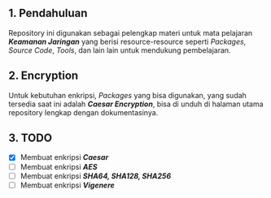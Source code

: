 ## 1. Pendahuluan
Repository ini digunakan sebagai pelengkap materi untuk mata pelajaran ***Keamanan Jaringan*** yang berisi resource-resource seperti *Packages*, *Source Code*, *Tools*, dan lain lain untuk mendukung pembelajaran.

## 2. Encryption
Untuk kebutuhan enkripsi, *Packages* yang bisa digunakan, yang sudah tersedia saat ini adalah ***Caesar Encryption***, bisa di unduh di halaman utama repository lengkap dengan dokumentasinya.

## 3. TODO
 - [x] Membuat enkripsi ***Caesar***
 - [ ] Membuat enkripsi ***AES***
 - [ ] Membuat enkripsi ***SHA64, SHA128, SHA256***
 - [ ] Membuat enkripsi ***Vigenere***